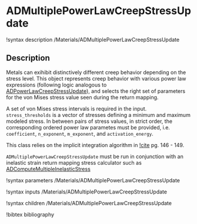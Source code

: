 # ADMultiplePowerLawCreepStressUpdate

!syntax description /Materials/ADMultiplePowerLawCreepStressUpdate

## Description

Metals can exihibit distinctively different creep behavior depending on the stress
level. This object represents creep behavior with various power law expressions (following
logic analogous to [ADPowerLawCreepStressUpdate](ADPowerLawCreepStressUpdate.md)), 
and selects the right set of parameters for the von Mises stress value seen during
the return mapping. 

A set of von Mises stress intervals is required in the input. `stress_thresholds` is a 
vector of stresses defining a minimum and maximum modeled stress. In between pairs of
stress values, in strict order, the corresponding ordered power law parametes must be
provided, i.e. `coefficient`, `n_exponent`, `m_exponent`, and `activation_energy`.
 
This class relies on the implicit integration algorithm in
[!cite](dunne2005introduction) pg. 146 - 149.

`ADMultiplePowerLawCreepStressUpdate` must be run in conjunction with an inelastic
strain return mapping stress calculator such as
[ADComputeMultipleInelasticStress](ADComputeMultipleInelasticStress.md)

!syntax parameters /Materials/ADMultiplePowerLawCreepStressUpdate

!syntax inputs /Materials/ADMultiplePowerLawCreepStressUpdate

!syntax children /Materials/ADMultiplePowerLawCreepStressUpdate

!bibtex bibliography
